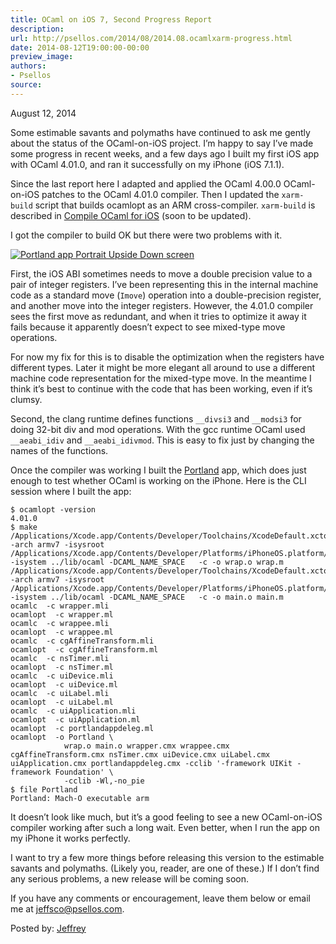 ```yaml
---
title: OCaml on iOS 7, Second Progress Report
description:
url: http://psellos.com/2014/08/2014.08.ocamlxarm-progress.html
date: 2014-08-12T19:00:00-00:00
preview_image:
authors:
- Psellos
source:
---
```


<div class="date">August 12, 2014</div>

<p>Some estimable savants and polymaths have continued to ask me gently about the status of the OCaml-on-iOS project. I&rsquo;m happy to say I&rsquo;ve made some progress in recent weeks, and a few days ago I built my first iOS app with OCaml 4.01.0, and ran it successfully on my iPhone (iOS 7.1.1).</p>

<p>Since the last report here I adapted and applied the  OCaml 4.00.0 OCaml-on-iOS patches to the OCaml 4.01.0 compiler. Then I updated the <code>xarm-build</code> script that builds ocamlopt as an ARM cross-compiler. <code>xarm-build</code> is described in <a href="http://psellos.com/ocaml/compile-to-iphone.html">Compile OCaml for iOS</a> (soon to be updated).</p>

<p>I got the compiler to build OK but there were two problems with it.</p>

<div class="flowaroundimg" style="margin-top: 1.0em;">
<a href="http://psellos.com/ocaml/example-app-portland.html"><img src="http://psellos.com/images/portland-upside-p3.png" alt="Portland app Portrait Upside Down screen"/></a>
</div>

<p>First, the iOS ABI sometimes needs to move a double precision value to a pair of integer registers. I&rsquo;ve been representing this in the internal machine code as a standard move (<code>Imove</code>) operation into a double-precision register, and another move into the integer registers. However, the 4.01.0 compiler sees the first move as redundant, and when it tries to optimize it away it fails because it apparently doesn&rsquo;t expect to see mixed-type move operations.</p>

<p>For now my fix for this is to disable the optimization when the registers have different types. Later it might be more elegant all around to use a different machine code representation for the mixed-type move. In the meantime I think it&rsquo;s best to continue with the code that has been working, even if it&rsquo;s clumsy.</p>

<p>Second, the clang runtime defines functions <code>__divsi3</code> and <code>__modsi3</code> for doing 32-bit div and mod operations. With the gcc runtime OCaml used <code>__aeabi_idiv</code> and <code>__aeabi_idivmod</code>. This is easy to fix just by changing the names of the functions.</p>

<p>Once the compiler was working I built the <a href="http://psellos.com/ocaml/example-app-portland.html">Portland</a> app, which does just enough to test whether OCaml is working on the iPhone. Here is the CLI session where I built the app:</p>

<pre><code>$ ocamlopt -version
4.01.0
$ make
/Applications/Xcode.app/Contents/Developer/Toolchains/XcodeDefault.xctoolchain/usr/bin/cc -arch armv7 -isysroot /Applications/Xcode.app/Contents/Developer/Platforms/iPhoneOS.platform/Developer/SDKs/iPhoneOS7.1.sdk -isystem ../lib/ocaml -DCAML_NAME_SPACE   -c -o wrap.o wrap.m
/Applications/Xcode.app/Contents/Developer/Toolchains/XcodeDefault.xctoolchain/usr/bin/cc -arch armv7 -isysroot /Applications/Xcode.app/Contents/Developer/Platforms/iPhoneOS.platform/Developer/SDKs/iPhoneOS7.1.sdk -isystem ../lib/ocaml -DCAML_NAME_SPACE   -c -o main.o main.m
ocamlc  -c wrapper.mli
ocamlopt  -c wrapper.ml
ocamlc  -c wrappee.mli
ocamlopt  -c wrappee.ml
ocamlc  -c cgAffineTransform.mli
ocamlopt  -c cgAffineTransform.ml
ocamlc  -c nsTimer.mli
ocamlopt  -c nsTimer.ml
ocamlc  -c uiDevice.mli
ocamlopt  -c uiDevice.ml
ocamlc  -c uiLabel.mli
ocamlopt  -c uiLabel.ml
ocamlc  -c uiApplication.mli
ocamlopt  -c uiApplication.ml
ocamlopt  -c portlandappdeleg.ml
ocamlopt  -o Portland \
            wrap.o main.o wrapper.cmx wrappee.cmx cgAffineTransform.cmx nsTimer.cmx uiDevice.cmx uiLabel.cmx uiApplication.cmx portlandappdeleg.cmx -cclib '-framework UIKit -framework Foundation' \
            -cclib -Wl,-no_pie
$ file Portland
Portland: Mach-O executable arm</code></pre>

<p>It doesn&rsquo;t look like much, but it&rsquo;s a good feeling to see a new OCaml-on-iOS compiler working after such a long wait. Even better, when I run the app on my iPhone it works perfectly.</p>

<p>I want to try a few more things before releasing this version to the estimable savants and polymaths. (Likely you, reader, are one of these.) If I don&rsquo;t find any serious problems, a new release will be coming soon.</p>

<p>If you have any comments or encouragement, leave them below or email me at <a href="mailto:jeffsco@psellos.com">jeffsco@psellos.com</a>.</p>

<p>Posted by: <a href="http://psellos.com/aboutus.html#jeffreya.scofieldphd">Jeffrey</a></p>

<p></p>

